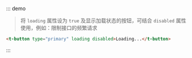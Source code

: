 ::: demo
> 将 `loading` 属性设为 `true` 及显示加载状态的按钮，可结合 `disabled` 属性使用，例如：限制接口的频繁请求
```html
<t-button type="primary" loading disabled>Loading...</t-button>
```
:::

